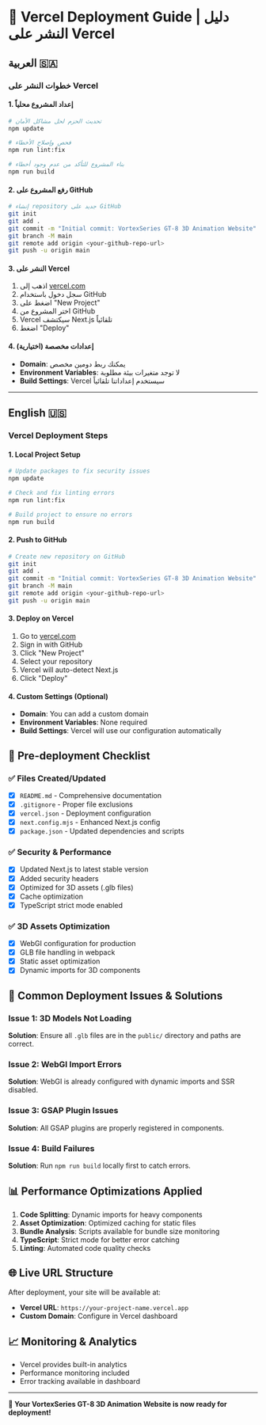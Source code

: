 # 🚀 Vercel Deployment Guide | دليل النشر على Vercel

## العربية 🇸🇦

### خطوات النشر على Vercel

#### 1. إعداد المشروع محلياً
```bash
# تحديث الحزم لحل مشاكل الأمان
npm update

# فحص وإصلاح الأخطاء
npm run lint:fix

# بناء المشروع للتأكد من عدم وجود أخطاء
npm run build
```

#### 2. رفع المشروع على GitHub
```bash
# إنشاء repository جديد على GitHub
git init
git add .
git commit -m "Initial commit: VortexSeries GT-8 3D Animation Website"
git branch -M main
git remote add origin <your-github-repo-url>
git push -u origin main
```

#### 3. النشر على Vercel
1. اذهب إلى [vercel.com](https://vercel.com)
2. سجل دخول باستخدام GitHub
3. اضغط على "New Project"
4. اختر المشروع من GitHub
5. Vercel سيكتشف Next.js تلقائياً
6. اضغط "Deploy"

#### 4. إعدادات مخصصة (اختيارية)
- **Domain**: يمكنك ربط دومين مخصص
- **Environment Variables**: لا توجد متغيرات بيئة مطلوبة
- **Build Settings**: Vercel سيستخدم إعداداتنا تلقائياً

---

## English 🇺🇸

### Vercel Deployment Steps

#### 1. Local Project Setup
```bash
# Update packages to fix security issues
npm update

# Check and fix linting errors
npm run lint:fix

# Build project to ensure no errors
npm run build
```

#### 2. Push to GitHub
```bash
# Create new repository on GitHub
git init
git add .
git commit -m "Initial commit: VortexSeries GT-8 3D Animation Website"
git branch -M main
git remote add origin <your-github-repo-url>
git push -u origin main
```

#### 3. Deploy on Vercel
1. Go to [vercel.com](https://vercel.com)
2. Sign in with GitHub
3. Click "New Project"
4. Select your repository
5. Vercel will auto-detect Next.js
6. Click "Deploy"

#### 4. Custom Settings (Optional)
- **Domain**: You can add a custom domain
- **Environment Variables**: None required
- **Build Settings**: Vercel will use our configuration automatically

## 🔧 Pre-deployment Checklist

### ✅ Files Created/Updated
- [x] `README.md` - Comprehensive documentation
- [x] `.gitignore` - Proper file exclusions
- [x] `vercel.json` - Deployment configuration
- [x] `next.config.mjs` - Enhanced Next.js config
- [x] `package.json` - Updated dependencies and scripts

### ✅ Security & Performance
- [x] Updated Next.js to latest stable version
- [x] Added security headers
- [x] Optimized for 3D assets (.glb files)
- [x] Cache optimization
- [x] TypeScript strict mode enabled

### ✅ 3D Assets Optimization
- [x] WebGI configuration for production
- [x] GLB file handling in webpack
- [x] Static asset optimization
- [x] Dynamic imports for 3D components

## 🐛 Common Deployment Issues & Solutions

### Issue 1: 3D Models Not Loading
**Solution**: Ensure all `.glb` files are in the `public/` directory and paths are correct.

### Issue 2: WebGI Import Errors
**Solution**: WebGI is already configured with dynamic imports and SSR disabled.

### Issue 3: GSAP Plugin Issues
**Solution**: All GSAP plugins are properly registered in components.

### Issue 4: Build Failures
**Solution**: Run `npm run build` locally first to catch errors.

## 📊 Performance Optimizations Applied

1. **Code Splitting**: Dynamic imports for heavy components
2. **Asset Optimization**: Optimized caching for static files
3. **Bundle Analysis**: Scripts available for bundle size monitoring
4. **TypeScript**: Strict mode for better error catching
5. **Linting**: Automated code quality checks

## 🌐 Live URL Structure
After deployment, your site will be available at:
- **Vercel URL**: `https://your-project-name.vercel.app`
- **Custom Domain**: Configure in Vercel dashboard

## 📈 Monitoring & Analytics
- Vercel provides built-in analytics
- Performance monitoring included
- Error tracking available in dashboard

---

**🎉 Your VortexSeries GT-8 3D Animation Website is now ready for deployment!**